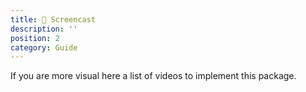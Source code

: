 ```yaml
---
title: 🍿 Screencast
description: ''
position: 2
category: Guide
---
```


If you are more visual here a list of videos to implement this package.

<video-tutorial theme="Passport" title="Register a user" video="tRZtmR6Qhgg"></video-tutorial>

<video-tutorial theme="Passport" title="Login a user." video="Yf_E1XK_S-w"></video-tutorial>

<video-tutorial theme="Passport" title="Logout a user." video="vInYm2H_NG4"></video-tutorial>

<video-tutorial theme="Passport" title="Customize registration & login." video="6DsP8Jys3G0">
</video-tutorial>

<video-tutorial theme="Passport" title="Registration with Email Verification." video="yQHDatfJI6Q">
</video-tutorial>

<video-tutorial theme="Passport" video="cQc4nFLNxsM" 
    title="Email verification & verified middleware."      >
</video-tutorial>

<video-tutorial theme="Passport" video="hEoqL0MHRp4"
    title="Forgot password & Reset password feature." >
</video-tutorial>

<video-tutorial theme="Passport" video="TknBvDiamkY" title="Password verification.">
</video-tutorial>

<video-tutorial theme="Sanctum" video="VGBOukJbzFE"
    title="Complete authentication workflow using Laravel Sanctum." >
</video-tutorial>